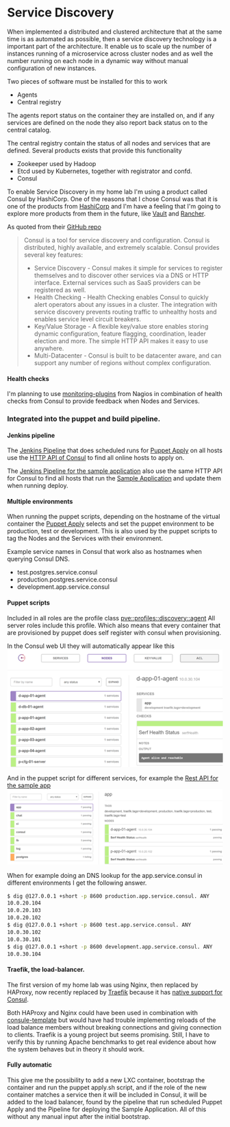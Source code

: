 # Service Discovery
When implemented a distributed and clustered architecture that at the same time is as automated as possible, then 
a service discovery technology is a important part of the architecture. It enable us to scale up the number of 
instances running of a microservice across cluster nodes and as well the number running on each node in a 
dynamic way without manual configuration of new instances.

Two pieces of software must be installed for this to work
* Agents
* Central registry

The agents report status on the container they are installed on, and if any services are
defined on the node they also report back status on to the central catalog.

The central registry contain the status of all nodes and services that are defined.
Several products exists that provide this functionality
* Zookeeper used by Hadoop
* Etcd used by Kubernetes, together with registrator and confd.
* Consul

To enable Service Discovery in my home lab I'm using a product called Consul by HashiCorp.
One of the reasons that I chose Consul was that it is one of the products from [HashiCorp](https://www.hashicorp.com)
and I'm have a feeling that I'm going to explore more products from them in the future, like [Vault](https://www.vaultproject.io) and 
[Rancher](https://www.rancher.com).

As quoted from their [GitHub repo](https://github.com/hashicorp/consul)
> Consul is a tool for service discovery and configuration. Consul is distributed, highly available, and extremely scalable.
> Consul provides several key features:
> * Service Discovery - Consul makes it simple for services to register themselves and to discover other services via a DNS or HTTP interface. External services such as SaaS providers can be registered as well.
> * Health Checking - Health Checking enables Consul to quickly alert operators about any issues in a cluster. The integration with service discovery prevents routing traffic to unhealthy hosts and enables service level circuit breakers.
> * Key/Value Storage - A flexible key/value store enables storing dynamic configuration, feature flagging, coordination, leader election and more. The simple HTTP API makes it easy to use anywhere.
> * Multi-Datacenter - Consul is built to be datacenter aware, and can support any number of regions without complex configuration.


#### Health checks
I'm planning to use [monitoring-plugins](https://www.monitoring-plugins.org/) from Nagios in combination of
health checks from Consul to provide feedback when Nodes and Services. 

### Integrated into the puppet and build pipeline.
#### Jenkins pipeline
The [Jenkins Pipeline](/Jenkinsfile) that does scheduled runs for [Puppet Apply](/apply.sh) on all hosts use the 
[HTTP API of Consul](https://www.consul.io/docs/agent/http.html) to find all online hosts to apply on.

The [Jenkins Pipeline for the sample application](https://github.com/dniel/blogr-workshop/Jenkinsfile) also use 
the same HTTP API for Consul to find all hosts that run the [Sample Application](https://github.com/dniel/blogr-workshop)
and update them when running deploy.
 
#### Multiple environments 
When running the puppet scripts, depending on the hostname of the virtual container the [Puppet Apply](/apply.sh#L29) 
selects and set the puppet environment to be production, test or development. This is also used by the puppet scripts
to tag the Nodes and the Services with their environment.  

Example service names in Consul that work also as hostnames when querying Consul DNS.
 * test.postgres.service.consul
 * production.postgres.service.consul
 * development.app.service.consul

#### Puppet scripts
Included in all roles are the profile class [pve::profiles::discovery::agent](/manifests/profiles/discovery/agent.pp)
All server roles include this profile. Which also means that every container that are provisioned by puppet
does self register with consul when provisioning.


In the Consul web UI they will automatically appear like this  
![Nodes in Consul UI](consul_nodes.png)


And in the puppet script for different services,  for example the 
[Rest API for the sample app](/manifests/profiles/blogr/restapi.pp#L26)  
![Nodes in Consul UI](consul_services.png)


When for example doing an DNS lookup for the app.service.consul
in different environments I get the following answer.
```bash
$ dig @127.0.0.1 +short -p 8600 production.app.service.consul. ANY
10.0.20.104
10.0.20.103
10.0.20.102
$ dig @127.0.0.1 +short -p 8600 test.app.service.consul. ANY
10.0.30.102
10.0.30.101
$ dig @127.0.0.1 +short -p 8600 development.app.service.consul. ANY
10.0.30.104
```


#### Traefik, the load-balancer.
The first version of my home lab was using Nginx, then replaced by HAProxy, now recently replaced by 
[Traefik](http://www.traefik.io) because it has [native support for Consul](https://docs.traefik.io/toml/#consul-catalog-backend).

Both HAProxy and Nginx could have been used in combination with [consule-template](https://github.com/hashicorp/consul-template) 
but would have had trouble implementing reloads of the load balance members without breaking connections and giving connection
to clients. Traefik is a young project but seems promising. Still, I have to verify this by running Apache benchmarks to get real evidence about how the system behaves but in theory it should work.


#### Fully automatic
This give me the possibility to add a new LXC container, bootstrap the container and run the puppet apply.sh 
script, and if the role of the new container matches a service then it will be included in Consul, it will be 
added to the load balancer, found by the pipeline that run scheduled Puppet Apply and the 
Pipeline for deploying the Sample Application. All of this without any manual input after the initial bootstrap.
